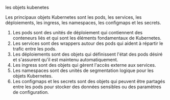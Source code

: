 les objets kubenetes

Les principaux objets Kubernetes sont les pods, les services, les déploiements, les ingress, les namespaces, les configmaps et les secrets. 
1. Les pods sont des unités de déploiement qui contiennent des conteneurs liés et qui sont les éléments fondamentaux de Kubernetes.
2. Les services sont des wrappers autour des pods qui aident à répartir le trafic entre les pods. 
3. Les déploiements sont des objets qui définissent l'état des pods désiré et s'assurent qu'il est maintenu automatiquement. 
3. Les ingress sont des objets qui gèrent l'accès externe aux services.
4. Les namespaces sont des unités de segmentation logique pour les objets Kubernetes.
5. Les configmaps et les secrets sont des objets qui peuvent être partagés entre les pods pour stocker des données sensibles ou des paramètres de configuration.
